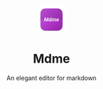 <div align="center">
  <img src="./public/logo.png" alt='Logo' width="64">
</div>
<h1 align="center">
  Mdme
</h1>
<p  align="center">
  An elegant editor for markdown
</p>
